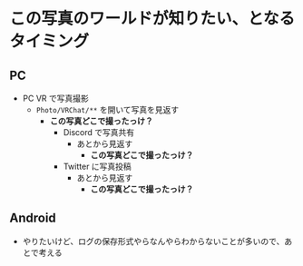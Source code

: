 # この写真のワールドが知りたい、となるタイミング
## PC
* PC VR で写真撮影
  * `Photo/VRChat/**` を開いて写真を見返す
    * **この写真どこで撮ったっけ？**
      * Discord で写真共有
        * あとから見返す
          * **この写真どこで撮ったっけ？**
      * Twitter に写真投稿
        * あとから見返す
          * **この写真どこで撮ったっけ？**

## Android
* やりたいけど、ログの保存形式やらなんやらわからないことが多いので、あとで考える
